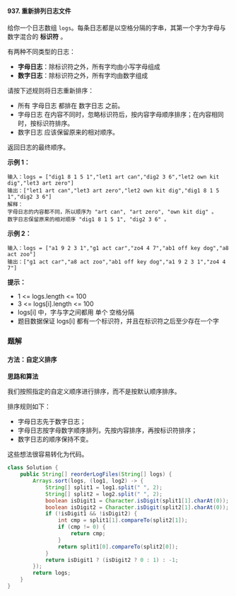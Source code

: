 #### 937. 重新排列日志文件

给你一个日志数组 `logs`。每条日志都是以空格分隔的字串，其第一个字为字母与数字混合的 **标识符** 。

有两种不同类型的日志：

- **字母日志**：除标识符之外，所有字均由小写字母组成
- **数字日志**：除标识符之外，所有字均由数字组成

请按下述规则将日志重新排序：

* 所有 字母日志 都排在 数字日志 之前。
* 字母日志 在内容不同时，忽略标识符后，按内容字母顺序排序；在内容相同时，按标识符排序。
* 数字日志 应该保留原来的相对顺序。

返回日志的最终顺序。

**示例 1：**

```shell
输入：logs = ["dig1 8 1 5 1","let1 art can","dig2 3 6","let2 own kit dig","let3 art zero"]
输出：["let1 art can","let3 art zero","let2 own kit dig","dig1 8 1 5 1","dig2 3 6"]
解释：
字母日志的内容都不同，所以顺序为 "art can", "art zero", "own kit dig" 。
数字日志保留原来的相对顺序 "dig1 8 1 5 1", "dig2 3 6" 。
```

**示例 2：**

```shell
输入：logs = ["a1 9 2 3 1","g1 act car","zo4 4 7","ab1 off key dog","a8 act zoo"]
输出：["g1 act car","a8 act zoo","ab1 off key dog","a1 9 2 3 1","zo4 4 7"]
```

**提示：**

* 1 <= logs.length <= 100
* 3 <= logs[i].length <= 100
* logs[i] 中，字与字之间都用 单个 空格分隔
* 题目数据保证 logs[i] 都有一个标识符，并且在标识符之后至少存在一个字

### 题解

#### 方法：自定义排序

**思路和算法**

我们按照指定的自定义顺序进行排序，而不是按默认顺序排序。

排序规则如下：

- 字母日志先于数字日志；
- 字母日志按字母数字顺序排列，先按内容排序，再按标识符排序；
- 数字日志的顺序保持不变。

这些想法很容易转化为代码。

```java
class Solution {
    public String[] reorderLogFiles(String[] logs) {
        Arrays.sort(logs, (log1, log2) -> {
            String[] split1 = log1.split(" ", 2);
            String[] split2 = log2.split(" ", 2);
            boolean isDigit1 = Character.isDigit(split1[1].charAt(0));
            boolean isDigit2 = Character.isDigit(split2[1].charAt(0));
            if (!isDigit1 && !isDigit2) {
                int cmp = split1[1].compareTo(split2[1]);
                if (cmp != 0) {
                    return cmp;
                }
                return split1[0].compareTo(split2[0]);
            }
            return isDigit1 ? (isDigit2 ? 0 : 1) : -1;
        });
        return logs;
    }
}
```

